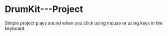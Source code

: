 # DrumKit---Project
Simple project plays sound when you click using mouse or using keys in the keyboard.

